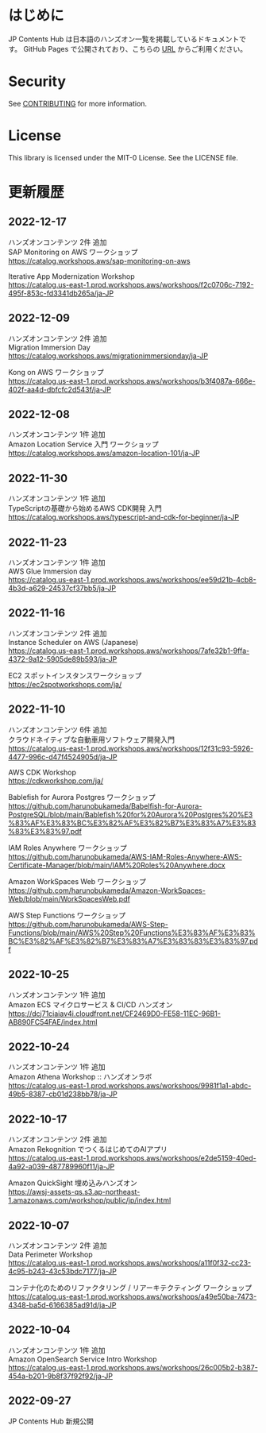 # はじめに

JP Contents Hub は日本語のハンズオン一覧を掲載しているドキュメントです。
GitHub Pages で公開されており、こちらの [URL](https://aws-samples.github.io/jp-contents-hub/) からご利用ください。

# Security

See [CONTRIBUTING](CONTRIBUTING.md#security-issue-notifications) for more information.

# License

This library is licensed under the MIT-0 License. See the LICENSE file.

# 更新履歴
## 2022-12-17
ハンズオンコンテンツ 2件 追加  
SAP Monitoring on AWS ワークショップ  
https://catalog.workshops.aws/sap-monitoring-on-aws  

Iterative App Modernization Workshop  
https://catalog.us-east-1.prod.workshops.aws/workshops/f2c0706c-7192-495f-853c-fd3341db265a/ja-JP  

## 2022-12-09
ハンズオンコンテンツ 2件 追加  
Migration Immersion Day  
https://catalog.workshops.aws/migrationimmersionday/ja-JP  

Kong on AWS ワークショップ  
https://catalog.us-east-1.prod.workshops.aws/workshops/b3f4087a-666e-402f-aa4d-dbfcfc2d543f/ja-JP  

## 2022-12-08
ハンズオンコンテンツ 1件 追加  
Amazon Location Service 入門 ワークショップ  
https://catalog.workshops.aws/amazon-location-101/ja-JP  

## 2022-11-30
ハンズオンコンテンツ 1件 追加  
TypeScriptの基礎から始めるAWS CDK開発 入門  
https://catalog.workshops.aws/typescript-and-cdk-for-beginner/ja-JP  

## 2022-11-23
ハンズオンコンテンツ 1件 追加  
AWS Glue Immersion day  
https://catalog.us-east-1.prod.workshops.aws/workshops/ee59d21b-4cb8-4b3d-a629-24537cf37bb5/ja-JP  

## 2022-11-16
ハンズオンコンテンツ 2件 追加  
Instance Scheduler on AWS (Japanese)  
https://catalog.us-east-1.prod.workshops.aws/workshops/7afe32b1-9ffa-4372-9a12-5905de89b593/ja-JP  

EC2 スポットインスタンスワークショップ  
https://ec2spotworkshops.com/ja/  

## 2022-11-10
ハンズオンコンテンツ 6件 追加  
クラウドネイティブな自動車用ソフトウェア開発入門  
https://catalog.us-east-1.prod.workshops.aws/workshops/12f31c93-5926-4477-996c-d47f4524905d/ja-JP  

AWS CDK Workshop  
https://cdkworkshop.com/ja/  

Bablefish for Aurora Postgres ワークショップ  
https://github.com/harunobukameda/Babelfish-for-Aurora-PostgreSQL/blob/main/Bablefish%20for%20Aurora%20Postgres%20%E3%83%AF%E3%83%BC%E3%82%AF%E3%82%B7%E3%83%A7%E3%83%83%E3%83%97.pdf  

IAM Roles Anywhere ワークショップ  
https://github.com/harunobukameda/AWS-IAM-Roles-Anywhere-AWS-Certificate-Manager/blob/main/IAM%20Roles%20Anywhere.docx  

Amazon WorkSpaces Web ワークショップ  
https://github.com/harunobukameda/Amazon-WorkSpaces-Web/blob/main/WorkSpacesWeb.pdf  

AWS Step Functions ワークショップ  
https://github.com/harunobukameda/AWS-Step-Functions/blob/main/AWS%20Step%20Functions%E3%83%AF%E3%83%BC%E3%82%AF%E3%82%B7%E3%83%A7%E3%83%83%E3%83%97.pdf  

## 2022-10-25
ハンズオンコンテンツ 1件 追加  
Amazon ECS マイクロサービス & CI/CD ハンズオン  
https://dcj71ciaiav4i.cloudfront.net/CF2469D0-FE58-11EC-96B1-AB890FC54FAE/index.html  

## 2022-10-24
ハンズオンコンテンツ 1件 追加  
Amazon Athena Workshop :: ハンズオンラボ  
https://catalog.us-east-1.prod.workshops.aws/workshops/9981f1a1-abdc-49b5-8387-cb01d238bb78/ja-JP  

## 2022-10-17
ハンズオンコンテンツ 2件 追加  
Amazon Rekognition でつくるはじめてのAIアプリ  
https://catalog.us-east-1.prod.workshops.aws/workshops/e2de5159-40ed-4a92-a039-487789960f11/ja-JP  

Amazon QuickSight 埋め込みハンズオン  
https://awsj-assets-qs.s3.ap-northeast-1.amazonaws.com/workshop/public/jp/index.html  

## 2022-10-07
ハンズオンコンテンツ 2件 追加  
Data Perimeter Workshop  
https://catalog.us-east-1.prod.workshops.aws/workshops/a11f0f32-cc23-4c95-b243-43c53bdc7177/ja-JP  

コンテナ化のためのリファクタリング / リアーキテクティング ワークショップ  
https://catalog.us-east-1.prod.workshops.aws/workshops/a49e50ba-7473-4348-ba5d-6166385ad91d/ja-JP  

## 2022-10-04
ハンズオンコンテンツ 1件 追加  
Amazon OpenSearch Service Intro Workshop  
https://catalog.us-east-1.prod.workshops.aws/workshops/26c005b2-b387-454a-b201-9b8f37f92f92/ja-JP  

## 2022-09-27
JP Contents Hub 新規公開